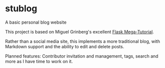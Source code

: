 # stublog
A basic personal blog website

This project is based on Miguel Grinberg's excellent [Flask Mega-Tutorial](https://blog.miguelgrinberg.com/post/the-flask-mega-tutorial-part-i-hello-world).

Rather than a social media site, this implements a more traditional blog, with Markdown support and the ability to edit and delete posts.

Planned features: Contributor invitation and management, tags, search and more as I have time to work on it.
